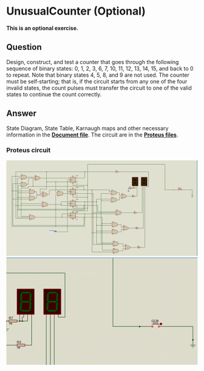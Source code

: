 # UnusualCounter (**Optional**)

**This is an optional exercise.**

## Question
 Design, construct, and test a counter that goes through the following sequence of binary
states: 0, 1, 2, 3, 6, 7, 10, 11, 12, 13, 14, 15, and back to 0 to repeat. Note that binary states
4, 5, 8, and 9 are not used. The counter must be self‐starting; that is, if the circuit starts
from any one of the four invalid states, the count pulses must transfer the circuit to one
of the valid states to continue the count correctly.

## Answer
State Diagram, State Table, Karnaugh maps and other necessary information in the **[Document file](Document.pdf)**.
The circuit are in the **[Proteus files](UnusualCounter.pdsprj)**.

### Proteus circuit
![alt text](circuit.png "UnusualCounter circuit")
![alt text](circuit.gif "UnusualCounter circuit")
